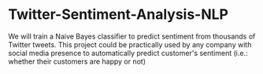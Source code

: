 # Twitter-Sentiment-Analysis-NLP
We will train a Naive Bayes classifier to predict sentiment from thousands of Twitter tweets. This project could be practically used by any company with social media presence to automatically predict customer's sentiment (i.e.: whether their customers are happy or not)
